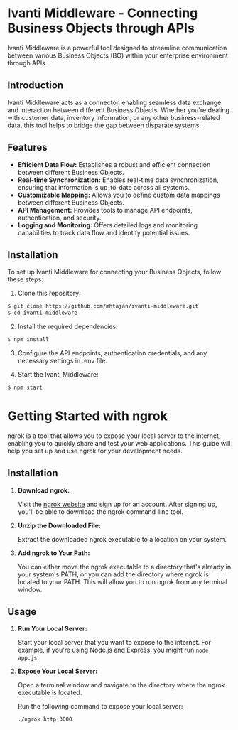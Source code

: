 # Ivanti Middleware - Connecting Business Objects through APIs

Ivanti Middleware is a powerful tool designed to streamline communication between various Business Objects (BO) within your enterprise environment through APIs.

## Introduction

Ivanti Middleware acts as a connector, enabling seamless data exchange and interaction between different Business Objects. Whether you're dealing with customer data, inventory information, or any other business-related data, this tool helps to bridge the gap between disparate systems.

## Features

- **Efficient Data Flow:** Establishes a robust and efficient connection between different Business Objects.
- **Real-time Synchronization:** Enables real-time data synchronization, ensuring that information is up-to-date across all systems.
- **Customizable Mapping:** Allows you to define custom data mappings between different Business Objects.
- **API Management:** Provides tools to manage API endpoints, authentication, and security.
- **Logging and Monitoring:** Offers detailed logs and monitoring capabilities to track data flow and identify potential issues.

## Installation

To set up Ivanti Middleware for connecting your Business Objects, follow these steps:

1. Clone this repository:

```bash
$ git clone https://github.com/mhtajan/ivanti-middleware.git
$ cd ivanti-middleware
```
2. Install the required dependencies:
```bash
$ npm install
```

3. Configure the API endpoints, authentication credentials, and any necessary settings in .env file.

4. Start the Ivanti Middleware:
```bash
$ npm start
```
# Getting Started with ngrok

ngrok is a tool that allows you to expose your local server to the internet, enabling you to quickly share and test your web applications. This guide will help you set up and use ngrok for your development needs.

## Installation

1. **Download ngrok:**

   Visit the [ngrok website](https://ngrok.com/) and sign up for an account. After signing up, you'll be able to download the ngrok command-line tool.

2. **Unzip the Downloaded File:**

   Extract the downloaded ngrok executable to a location on your system.

3. **Add ngrok to Your Path:**

   You can either move the ngrok executable to a directory that's already in your system's PATH, or you can add the directory where ngrok is located to your PATH. This will allow you to run ngrok from any terminal window.

## Usage

1. **Run Your Local Server:**

   Start your local server that you want to expose to the internet. For example, if you're using Node.js and Express, you might run `node app.js`.

2. **Expose Your Local Server:**

   Open a terminal window and navigate to the directory where the ngrok executable is located.

   Run the following command to expose your local server:

   ```bash
   ./ngrok http 3000
